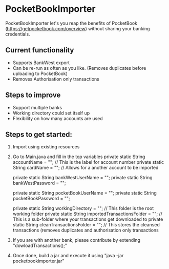 # PocketBookImporter

PocketBookImporter let's you reap the benefits of PocketBook (https://getpocketbook.com/overview) without sharing your banking credentials.

## Current functionality
- Supports BankWest export
- Can be re-run as often as you like. (Removes duplicates before uploading to PocketBook)
- Removes Authorisation only transactions

## Steps to improve
- Support multiple banks
- Working directory could set itself up
- Flexibility on how many accounts are used

## Steps to get started:
1. Import using existing resources
2. Go to Main.java and fill in the top variables
    private static String accountName = ""; // This is the label for account number
    private static String cardName = "";    // Allows for a another account to be imported

    private static String bankWestUserName = "";
    private static String bankWestPassword = "";

    private static String pocketBookUserName = "";
    private static String pocketBookPassword = "";

    private static String workingDirectory = "";  // This folder is the root working folder
    private static String importedTransactionsFolder = ""; // This is a sub-folder where your transactions get downloaded to
    private static String cleanTransactionsFolder = ""; // This stores the cleansed transactions (removes duplicates and authorisation only transactions
3. If you are with another bank, please contribute by extending "dowloadTransactions();"
4. Once done, build a jar and execute it using "java -jar pocketbookimporter.jar"